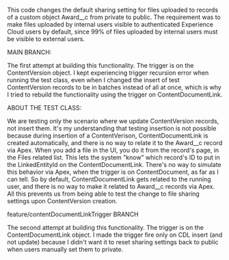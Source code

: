 This code changes the default sharing setting for files uploaded to records of a custom object Award__c from private to public. The requirement was to make files uploaded by internal users visible to authenticated Experience Cloud users by default, since 99% of files uploaded by internal users must be visible to external users.

MAIN BRANCH:

The first attempt at building this functionality. The trigger is on the ContentVersion object. I kept experiencing trigger recursion error when running the test class, even when I changed the insert of test ContentVersion records to be in batches instead of all at once, which is why I tried to rebuild the functionality using the trigger on ContentDocumentLink.

ABOUT THE TEST CLASS:

We are testing only the scenario where we update ContentVersion records, not insert them. It's my understanding that testing insertion is not possible because during insertion of a ContentVerison, ContentDocumentLink is created automatically, and there is no way to relate it to the Award__c record via Apex. When you add a file in the UI, you do it from the record's page, in the Files related list. This lets the system "know" which record's ID to put in the LinkedEntityId on the ContentDocumentLink. There's no way to simulate this behavior via Apex, when the trigger is on ContentDocument, as far as I can tell. So by default, ContentDocumentLink gets related to the running user, and there is no way to make it related to Award__c records via Apex. All this prevents us from being able to test the change to file sharing settings upon ContentVersion creation.

feature/contentDocumentLinkTrigger BRANCH

The second attempt at building this functionality. The trigger is on the ContentDocumentLink object. I made the trigger fire only on CDL insert (and not update) because I didn't want it to reset sharing settings back to public when users manually set them to private.